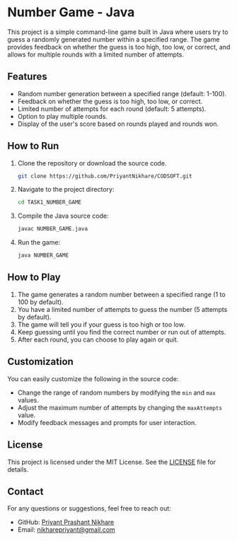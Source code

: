 # Number Game - Java

This project is a simple command-line game built in Java where users try to guess a randomly generated number within a specified range. The game provides feedback on whether the guess is too high, too low, or correct, and allows for multiple rounds with a limited number of attempts.

## Features

- Random number generation between a specified range (default: 1-100).
- Feedback on whether the guess is too high, too low, or correct.
- Limited number of attempts for each round (default: 5 attempts).
- Option to play multiple rounds.
- Display of the user's score based on rounds played and rounds won.

## How to Run

1. Clone the repository or download the source code.
   ```bash
   git clone https://github.com/PriyantNikhare/CODSOFT.git
   ```

2. Navigate to the project directory:
   ```bash
   cd TASK1_NUMBER_GAME
   ```

3. Compile the Java source code:
   ```bash
   javac NUMBER_GAME.java
   ```

4. Run the game:
   ```bash
   java NUMBER_GAME
   ```

## How to Play

1. The game generates a random number between a specified range (1 to 100 by default).
2. You have a limited number of attempts to guess the number (5 attempts by default).
3. The game will tell you if your guess is too high or too low.
4. Keep guessing until you find the correct number or run out of attempts.
5. After each round, you can choose to play again or quit.

## Customization

You can easily customize the following in the source code:
- Change the range of random numbers by modifying the `min` and `max` values.
- Adjust the maximum number of attempts by changing the `maxAttempts` value.
- Modify feedback messages and prompts for user interaction.

## License

This project is licensed under the MIT License. See the [LICENSE](LICENSE) file for details.

## Contact

For any questions or suggestions, feel free to reach out:

- GitHub: [Priyant Prashant Nikhare](https://github.com/PriyantNikhare)
- Email: nikharepriyant@gmail.com
